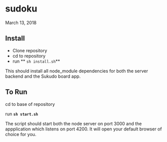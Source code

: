 # sudoku
March 13, 2018

## Install 
* Clone repository
* cd to repository
* run **	`sh install.sh`**

This should install all node_module dependencies for both the server backend and the Sukudo board app.


## To Run

cd to base of repository


run  **`sh start.sh`**

The script should start both the node server on port 3000 and the appplication which listens on port 4200. It will open your default browser of choice for you.

